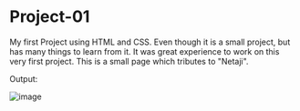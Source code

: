 # Project-01
My first Project using HTML and CSS. Even though it is a small project, but has many things to learn from it. It was great experience to work on this very first project.
This is a small page which tributes to "Netaji".

Output:

![image](https://user-images.githubusercontent.com/126411621/232124350-a9e15b01-3e40-49fa-9264-b280b37de4a4.png)
